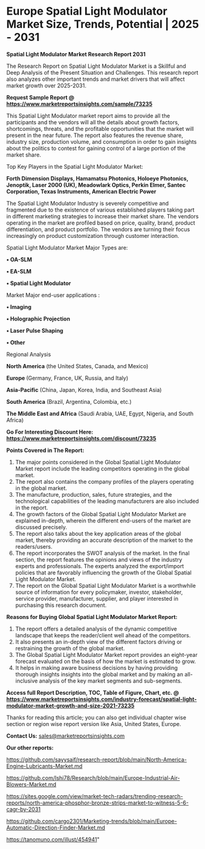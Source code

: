 # Europe Spatial Light Modulator Market Size, Trends, Potential | 2025 - 2031

<strong>Spatial Light Modulator Market Research Report 2031</strong>

The Research Report on Spatial Light Modulator Market is a Skillful and Deep Analysis of the Present Situation and Challenges. This research report also analyzes other important trends and market drivers that will affect market growth over 2025-2031.

<strong>Request Sample Report @ <a href=https://www.marketreportsinsights.com/sample/73235>https://www.marketreportsinsights.com/sample/73235</a></strong>

This Spatial Light Modulator market report aims to provide all the participants and the vendors will all the details about growth factors, shortcomings, threats, and the profitable opportunities that the market will present in the near future. The report also features the revenue share, industry size, production volume, and consumption in order to gain insights about the politics to contest for gaining control of a large portion of the market share.

Top Key Players in the Spatial Light Modulator Market:

<strong>Forth Dimension Displays, Hamamatsu Photonics, Holoeye Photonics, Jenoptik, Laser 2000 (UK), Meadowlark Optics, Perkin Elmer, Santec Corporation, Texas Instruments, American Electric Power</strong>

The Spatial Light Modulator Industry is severely competitive and fragmented due to the existence of various established players taking part in different marketing strategies to increase their market share. The vendors operating in the market are profiled based on price, quality, brand, product differentiation, and product portfolio. The vendors are turning their focus increasingly on product customization through customer interaction.

Spatial Light Modulator Market Major Types are:

<strong>• OA-SLM

• EA-SLM

• Spatial Light Modulator</strong>

Market Major end-user applications :

<strong>• Imaging

• Holographic Projection

• Laser Pulse Shaping

• Other</strong>

Regional Analysis

</u><strong><b>North America</b></strong> (the United States, Canada, and Mexico)

<strong><b>Europe </b></strong>(Germany, France, UK, Russia, and Italy)

<strong><b>Asia-Pacific</b></strong> (China, Japan, Korea, India, and Southeast Asia)

<strong><b>South America</b></strong> (Brazil, Argentina, Colombia, etc.)

<strong><b>The Middle East and Africa</b></strong> (Saudi Arabia, UAE, Egypt, Nigeria, and South Africa)

<strong>Go For Interesting Discount Here: <a href=https://www.marketreportsinsights.com/discount/73235>https://www.marketreportsinsights.com/discount/73235</a></strong>

<strong>Points Covered in The Report:</strong>
<ol>
  <li>The major points considered in the Global Spatial Light Modulator Market report include the leading competitors operating in the global market.</li>
  <li>The report also contains the company profiles of the players operating in the global market.</li>
  <li>The manufacture, production, sales, future strategies, and the technological capabilities of the leading manufacturers are also included in the report.</li>
  <li>The growth factors of the Global Spatial Light Modulator Market are explained in-depth, wherein the different end-users of the market are discussed precisely.</li>
  <li>The report also talks about the key application areas of the global market, thereby providing an accurate description of the market to the readers/users.</li>
  <li>The report incorporates the SWOT analysis of the market. In the final section, the report features the opinions and views of the industry experts and professionals. The experts analyzed the export/import policies that are favorably influencing the growth of the Global Spatial Light Modulator Market.</li>
  <li>The report on the Global Spatial Light Modulator Market is a worthwhile source of information for every policymaker, investor, stakeholder, service provider, manufacturer, supplier, and player interested in purchasing this research document.</li>
</ol>
<strong>Reasons for Buying Global Spatial Light Modulator Market Report:</strong>

<ol>
  <li>The report offers a detailed analysis of the dynamic competitive landscape that keeps the reader/client well ahead of the competitors.</li>
  <li>It also presents an in-depth view of the different factors driving or restraining the growth of the global market.</li>
  <li>The Global Spatial Light Modulator Market report provides an eight-year forecast evaluated on the basis of how the market is estimated to grow.</li>
  <li>It helps in making aware business decisions by having providing thorough insights insights into the global market and by making an all-inclusive analysis of the key market segments and sub-segments.</li>
</ol>
<strong>Access full Report Description, TOC, Table of Figure, Chart, etc. @ <a href=https://www.marketreportsinsights.com/industry-forecast/spatial-light-modulator-market-growth-and-size-2021-73235>https://www.marketreportsinsights.com/industry-forecast/spatial-light-modulator-market-growth-and-size-2021-73235</a></strong>


Thanks for reading this article; you can also get individual chapter wise section or region wise report version like Asia, United States, Europe.

<strong>Contact Us:</strong>
sales@marketreportsinsights.com

<strong>Our other reports:</strong>

<a href=https://github.com/sayysaif/research-report/blob/main/North-America-Engine-Lubricants-Market.md>https://github.com/sayysaif/research-report/blob/main/North-America-Engine-Lubricants-Market.md</a>

<a href=https://github.com/Ishi78/Research/blob/main/Europe-Industrial-Air-Blowers-Market.md>https://github.com/Ishi78/Research/blob/main/Europe-Industrial-Air-Blowers-Market.md</a>

<a href=https://sites.google.com/view/market-tech-radars/trending-research-reports/north-america-phosphor-bronze-strips-market-to-witness-5-6-cagr-by-2031>https://sites.google.com/view/market-tech-radars/trending-research-reports/north-america-phosphor-bronze-strips-market-to-witness-5-6-cagr-by-2031</a>

<a href=https://github.com/cargo2301/Marketing-trends/blob/main/Europe-Automatic-Direction-Finder-Market.md>https://github.com/cargo2301/Marketing-trends/blob/main/Europe-Automatic-Direction-Finder-Market.md</a>

<a href=https://tanomuno.com/illust/454941>https://tanomuno.com/illust/454941</a>"
